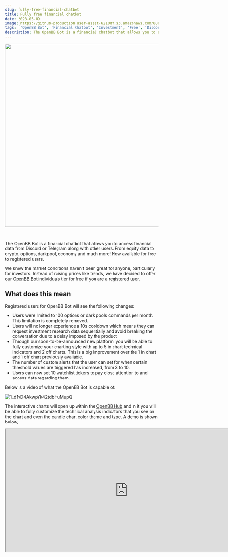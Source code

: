 ```yaml
---
slug: fully-free-financial-chatbot
title: Fully free financial chatbot
date: 2023-05-09
image: https://github-production-user-asset-6210df.s3.amazonaws.com/88618738/280554646-7c937b83-3087-4bf9-8c06-27f7e042ad04.png
tags: ['OpenBB Bot', 'Financial Chatbot', 'Investment', 'Free', 'Discord', 'Telegram', 'Equity', 'Crypto', 'Options', 'Darkpool', 'Economy']
description: The OpenBB Bot is a financial chatbot that allows you to access financial data from Discord or Telegram along with other users. From equity data to crypto, options, darkpool, economy and much more! Now available for free to registered users.
---
```


<p align="center">
    <img width="600" src="https://github-production-user-asset-6210df.s3.amazonaws.com/88618738/280554646-7c937b83-3087-4bf9-8c06-27f7e042ad04.png"/>
</p>

<br />

The OpenBB Bot is a financial chatbot that allows you to access financial data from Discord or Telegram along with other users. From equity data to crypto, options, darkpool, economy and much more! Now available for free to registered users.

<!-- truncate -->

<div style={{borderTop: '1px solid #0088CC', margin: '1.5em 0'}} />

We know the market conditions haven’t been great for anyone, particularly for investors. Instead of raising prices like trends, we have decided to offer our [OpenBB Bot](https://my.openbb.co/app/bot) individuals tier for free if you are a registered user.

## What does this mean

Registered users for OpenBB Bot will see the following changes:

- Users were limited to 100 options or dark pools commands per month. This limitation is completely removed.
- Users will no longer experience a 10s cooldown which means they can request investment research data sequentially and avoid breaking the conversation due to a delay imposed by the product
- Through our soon-to-be-announced new platform, you will be able to fully customize your charting style with up to 5 in chart technical indicators and 2 off charts. This is a big improvement over the 1 in chart and 1 off chart previously available.
- The number of custom alerts that the user can set for when certain threshold values are triggered has increased, from 3 to 10.
- Users can now set 10 watchlist tickers to pay close attention to and access data regarding them.

Below is a video of what the OpenBB Bot is capable of:

![1_d1vD4AkwpYk42tdbHuMupQ](https://github.com/DidierRLopes/my-website/assets/25267873/b72852e8-ec33-4ec0-aa0e-6ea6290e3e20)

The interactive charts will open up within the [OpenBB Hub](https://my.openbb.co/) and in it you will be able to fully customize the technical analysis indicators that you see on the chart and even the candle chart color theme and type. A demo is shown below,

<div className="flex place-items-center justify-center items-center rounded-sm mx-auto">
    <iframe
        src="https://www.youtube.com/embed/y2aYr0tXji4?si=VOV-G0Oc8INtm59Y"
        width="800"
        height="400"
    />
</div>

<br />

Like dozens of thousands of investors, join the OpenBB Hub so you can fully leverage the [OpenBB Bot](https://my.openbb.co/app/bot).

You can actually see how many users we have utilizing the bot on a daily basis on our [/open page](https://openbb.co/company/open/bot).

While others zig, we zag. Here’s the updated pricing:

![image](https://github.com/Meg1211/my-website/assets/88618738/7c937b83-3087-4bf9-8c06-27f7e042ad04)

Looking forward to feedback!

